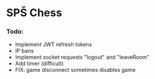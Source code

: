 # SPŠ Chess

### Todo:
* Implement JWT refresh tokens
* IP bans
* Implement socket requests "logout" and "leaveRoom"
* Add timer (difficult)
* FIX: game disconnect sometimes disables game